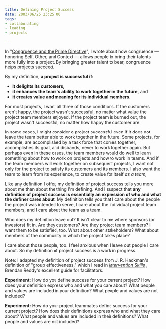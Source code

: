 ```yaml
--- 
title: Defining Project Success
date: 2003/06/25 23:25:00
tags: 
- collaborating
- leading
- projects

---
```


<p> In "<a href="/2003/06/congruence_and_the_prime_directive/">Congruence and the Prime Directive</a>", I wrote about how congruence — honoring Self, Other, and Context — allows people to bring their talents more fully into a project. By bringing greater talent to bear, congruence helps projects succeed. </p>
<p> By my definition, <strong>a project is successful if:</strong>
</p>
<ul>
<li>
<strong>it delights its customers,</strong>
</li>
<li>
<strong>it enhances the team's ability to work together in the future,</strong> and</li>
<li>
<strong>it creates value and meaning for its individual members.</strong>
</li>
</ul>
<p> For most projects, I want all three of those conditions. If the customers aren't happy, the project wasn't successful, no matter what value the project team members enjoyed. If the project team is burned out, the project wasn't successful, no matter how happy the customer are. </p>
<p> In some cases, I might consider a project successful even if it does not leave the team better able to work together in the future. Some projects, for example, are accomplished by a task force that comes together, accomplishes its goal, and disbands, never to work together again. But perhaps even in these cases, the team members would do well to learn something about how to work on projects and how to work in teams. And if the team members will work together on subsequent projects, I want not only for the project to satisfy its customers and its members. I also want the team to learn from its experience, to create value for itself <em>as a team,</em>
</p>
<p> Like any definition I offer, my definition of project success tells you more about me than about the thing I'm defining. And I suspect that <strong>any definition of project success is essentially an expression of who and what the definer cares about.</strong> My definition tells you that I care about the people the project was intended to serve, I care about the individual project team members, and I care about the team as a team. </p>
<p> Who does my definition leave out? It isn't clear to me where sponsors (or investors) fit in. Are they customers? Are they project team members? I want them to be satisfied, too. What about other stakeholders? What about members of the community in which the project takes place? </p>
<p> I care about those people, too. I feel anxious when I leave out people I care about. So my definition of project success is a work in progress. </p>
<p> Note: I adapted my definition of project success from J. R. Hackman's definition of "group effectiveness," which I read in <em>
<a href="http://www.amazon.com/exec/obidos/ASIN/0883904349/dalehemer-20">Intervention Skills</a>
</em>, Brendan Reddy's excellent guide for facilitators. </p>
<p>
<strong>Experiment:</strong> How do you define success for your current project? How does your definition express who and what you care about? What people and values are included in your definition? What people and values are not included? </p>
<p>
<strong>Experiment:</strong> How do your project teammates define success for your current project? How does their definitions express who and what they care about? What people and values are included in their definitions? What people and values are not included? </p>
